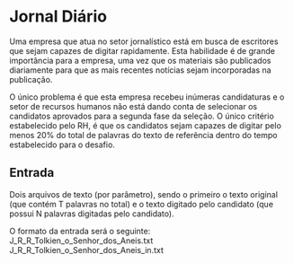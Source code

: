 #  Jornal Diário
Uma empresa que atua no setor jornalístico está em busca de escritores que sejam capazes de digitar rapidamente. Esta habilidade é de grande importância para a 
empresa, uma vez que os materiais são publicados diariamente para que as mais recentes notícias sejam incorporadas na publicação.

O único problema é que esta empresa recebeu inúmeras candidaturas e o setor de recursos humanos não está dando conta de selecionar os candidatos aprovados para 
a segunda fase da seleção. O único critério estabelecido pelo RH, é que os candidatos sejam capazes de digitar pelo menos 20% do total de palavras do texto de 
referência dentro do tempo estabelecido para o desafio.

## Entrada
 Dois arquivos de texto (por parâmetro), sendo o primeiro o texto original (que contém T palavras no total) e o texto digitado pelo candidato (que possui N palavras 
 digitadas pelo candidato).
 
 O formato da entrada será o seguinte: </br>
J_R_R_Tolkien_o_Senhor_dos_Aneis.txt </br>
J_R_R_Tolkien_o_Senhor_dos_Aneis_in.txt </br>
